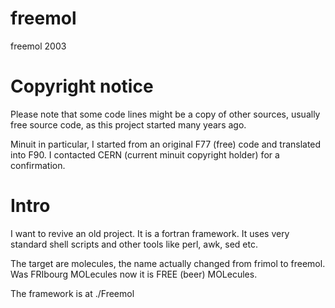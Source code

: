# freemol
freemol 2003

# Copyright notice
Please note that some code lines might be a copy of other sources,
usually free source code, as this project started many years ago.

Minuit in particular, I started from an original F77 (free) code
and translated into F90. I contacted CERN (current minuit copyright holder) for a confirmation.

# Intro

I want to revive an old project. It is a fortran framework. It uses very
standard shell scripts and other tools like perl, awk, sed etc.

The target are molecules, the name actually changed from frimol to freemol.
Was FRIbourg MOLecules now it is FREE (beer) MOLecules.

The framework is at ./Freemol

